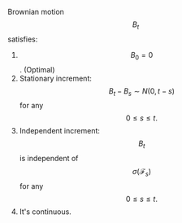 Brownian motion $$B_t$$ satisfies:

1. $$B_0 = 0$$. \(Optimal\)
2. Stationary increment:     $$B_t - B_s \sim N(0, t-s)$$ for any $$0\le s\le t.$$
3. Independent increment:  $$B_t $$ is independent of $$\sigma(\mathcal F_s)$$ for any $$0\le s\le t.$$
4. It's continuous. 




